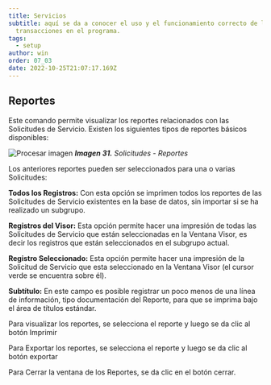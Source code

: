 ```yaml
---
title: Servicios
subtitle: aquí se da a conocer el uso y el funcionamiento correcto de las
  transacciones en el programa.
tags:
  - setup
author: win
order: 07_03
date: 2022-10-25T21:07:17.169Z
---
```

## Reportes

Este comando <span class="mdi mdi-printer"></span>  permite visualizar los reportes relacionados con las Solicitudes de Servicio. Existen los siguientes tipos de reportes básicos disponibles:

![Procesar imagen](https://ayuda.winsoftware.com.co/assets/images/cap07/chp07_img35.png)
_**Imagen 31.** Solicitudes - Reportes_

Los anteriores reportes pueden ser seleccionados para una o varias Solicitudes:

**Todos los Registros:** Con esta opción se imprimen todos los reportes de las Solicitudes de Servicio existentes en la base de datos, sin importar si se ha realizado un subgrupo.


**Registros del Visor:** Esta opción permite hacer una impresión de todas las Solicitudes de Servicio que están seleccionadas en la Ventana Visor, es decir los registros que están seleccionados en el subgrupo actual.


**Registro Seleccionado:** Esta opción permite hacer una impresión de la Solicitud de Servicio que esta seleccionado en la Ventana Visor (el cursor verde se encuentra sobre él).


**Subtítulo:** En este campo es posible registrar un poco menos de una línea de información, tipo documentación del Reporte, para que se imprima bajo el área de títulos estándar.


Para visualizar los reportes, se selecciona el reporte y luego se da clic al botón <a class="btn white">Imprimir</a> 


Para Exportar los reportes, se selecciona el reporte y luego se da clic al botón <a class="btn white">exportar</a> 


Para Cerrar la ventana de los Reportes, se da clic en el botón <a class="btn white">cerrar</a>.
